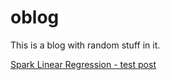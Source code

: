 # oblog
This is a blog with random stuff in it. 

[Spark Linear Regression - test post](https://github.com/prodekan/oblog/blob/master/spark_linear_regression.html)
